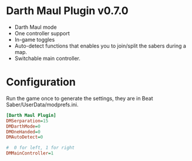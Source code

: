 # Darth Maul Plugin v0.7.0

* Darth Maul mode
* One controller support
* In-game toggles
* Auto-detect functions that enables you to join/split the sabers during a map.
* Switchable main controller.

# Configuration

Run the game once to generate the settings, they are in Beat Saber/UserData/modprefs.ini.

```ini
[Darth Maul Plugin]
DMSerparation=15
DMDarthMode=0
DMOneHanded=0
DMAutoDetect=0

#  0 for left, 1 for right
DMMainController=1

```
